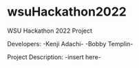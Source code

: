 # wsuHackathon2022
WSU Hackathon 2022 Project

Developers: 
-Kenji Adachi-
-Bobby Templin-

Project Description:
-insert here-

